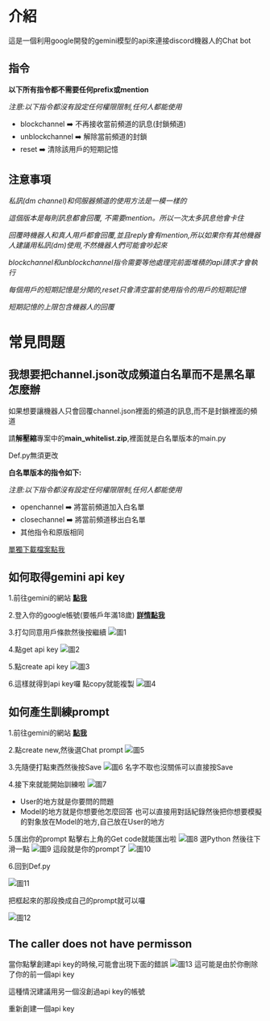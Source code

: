 # 介紹
這是一個利用google開發的gemini模型的api來連接discord機器人的Chat bot
## 指令
**以下所有指令都不需要任何prefix或mention**

*注意:以下指令都沒有設定任何權限限制,任何人都能使用*
* blockchannel ➡️ 不再接收當前頻道的訊息(封鎖頻道)
* unblockchannel ➡️ 解除當前頻道的封鎖
* reset ➡️ 清除該用戶的短期記憶
## 注意事項
*私訊(dm channel)和伺服器頻道的使用方法是一模一樣的*

*這個版本是每則訊息都會回覆, 不需要mention。所以一次太多訊息他會卡住*

*回覆時機器人和真人用戶都會回覆,並且reply會有mention,所以如果你有其他機器人建議用私訊(dm)使用,不然機器人們可能會吵起來*

*blockchannel和unblockchannel指令需要等他處理完前面堆積的api請求才會執行*

*每個用戶的短期記憶是分開的,reset只會清空當前使用指令的用戶的短期記憶*

*短期記憶的上限包含機器人的回覆*


# 常見問題
## 我想要把channel.json改成頻道白名單而不是黑名單怎麼辦
如果想要讓機器人只會回覆channel.json裡面的頻道的訊息,而不是封鎖裡面的頻道

請**解壓縮**專案中的**main_whitelist.zip**,裡面就是白名單版本的main.py

Def.py無須更改

**白名單版本的指令如下:**

*注意:以下指令都沒有設定任何權限限制,任何人都能使用*
* openchannel ➡️ 將當前頻道加入白名單
* closechannel ➡️ 將當前頻道移出白名單
* 其他指令和原版相同

[單獨下載檔案點我](main_whitelist.zip)

## 如何取得gemini api key
1.前往gemini的網站 [**點我**](<https://makersuite.google.com/>)

2.登入你的google帳號(要帳戶年滿18歲) [**詳情點我**](<https://ai.google.dev/available_regions?hl=zh-tw>)

3.打勾同意用戶條款然後按繼續
![圖1](https://media.discordapp.net/attachments/1128696283276783688/1194674355217641512/image.png?ex=65b13632&is=659ec132&hm=4a068bf88e4cac46219dfbc4c80596a784c0e9f2a1bae6f58f09f836dd5f43b2&=&format=webp&quality=lossless&width=1081&height=570)

4.點get api key
![圖2](https://media.discordapp.net/attachments/1128696283276783688/1194675382012624986/image.png?ex=65b13727&is=659ec227&hm=e5a35f34c4dc5b2f558222977076d3d075539895c02219db7f53d77c4d1ac816&=&format=webp&quality=lossless&width=1081&height=562)

5.點create api key
![圖3](https://media.discordapp.net/attachments/1128696283276783688/1194675688846930070/image.png?ex=65b13770&is=659ec270&hm=bba87747b250fa3a6c5774807866428af5721e3fc63f65ceea485a80b24a457b&=&format=webp&quality=lossless&width=1081&height=571)

6.這樣就得到api key囉 點copy就能複製
![圖4](https://media.discordapp.net/attachments/1128696283276783688/1194676224111431831/image.png?ex=65b137ef&is=659ec2ef&hm=8cc21d0ecdf0d428d8d15d052e8494c1597808ecda401848db788ed4c1ba461a&=&format=webp&quality=lossless&width=1081&height=570)


## 如何產生訓練prompt
1.前往gemini的網站 [**點我**](<https://makersuite.google.com/>)

2.點create new,然後選Chat prompt
![圖5](https://media.discordapp.net/attachments/1141922914178977946/1194679445739552818/image.png?ex=65b13aef&is=659ec5ef&hm=04155b8a51654cd61d85d3bcef075bfb3766c64a0d9d1ba61ad9226adb73f765&=&format=webp&quality=lossless&width=1081&height=505)

3.先隨便打點東西然後按Save
![圖6](https://media.discordapp.net/attachments/1141922914178977946/1194679702577758300/image.png?ex=65b13b2d&is=659ec62d&hm=3ed1ae144bdc72472eed173b5d9452f28b640a93f86f3dbdf562bd59e4f0049d&=&format=webp&quality=lossless&width=1081&height=507)
名字不取也沒關係可以直接按Save

4.接下來就能開始訓練啦
![圖7](https://media.discordapp.net/attachments/1141922914178977946/1194680165784096858/image.png?ex=65b13b9b&is=659ec69b&hm=c00c283623122dcae087f1439166c9a24fc54e5ada7e489a6114295c679db89d&=&format=webp&quality=lossless&width=1081&height=507)

* User的地方就是你要問的問題
* Model的地方就是你想要他怎麼回答
也可以直接用對話紀錄然後把你想要模擬的對象放在Model的地方,自己放在User的地方

5.匯出你的prompt
點擊右上角的Get code就能匯出啦
![圖8](https://media.discordapp.net/attachments/1141922914178977946/1194680597700935871/image.png?ex=65b13c02&is=659ec702&hm=e64e5f6a8ac662ec198b5c3c527b884113cee0bf7b8b58d7a8e4242ef133ab00&=&format=webp&quality=lossless&width=1081&height=507)
選Python 然後往下滑一點
![圖9](https://media.discordapp.net/attachments/1141922914178977946/1194680841733935204/image.png?ex=65b13c3c&is=659ec73c&hm=afe977493e77b2c8ada07a176fb9d08e1357251e83eaa99985281b546ff05d68&=&format=webp&quality=lossless&width=1058&height=662)
這段就是你的prompt了
![圖10](https://media.discordapp.net/attachments/1141922914178977946/1194681056675246212/image.png?ex=65b13c70&is=659ec770&hm=2c1790bc3ffd202fc163006dd9edb8a19c254ed42c0b4fccddfefd65aa976a0f&=&format=webp&quality=lossless&width=1073&height=662)

6.回到Def.py

![圖11](https://media.discordapp.net/attachments/1141922914178977946/1194693909532659813/image.png?ex=65b14868&is=659ed368&hm=002956110a0db9196c47fc5a113100235015ead332e76e3a0cf8831a0fd33a86&=&format=webp&quality=lossless&width=1088&height=662)

把框起來的那段換成自己的prompt就可以囉

![圖12](https://media.discordapp.net/attachments/1141922914178977946/1194694334709239858/image.png?ex=65b148cd&is=659ed3cd&hm=f7d67816f2cf8ac10e07f255a52c325499b77b8d631c81084b48286ff2c71517&=&format=webp&quality=lossless&width=1140&height=662)


## The caller does not have permisson
當你點擊創建api key的時候,可能會出現下面的錯誤
![圖13](https://media.discordapp.net/attachments/1141922914178977946/1194873264883892274/image.png?ex=65b1ef72&is=659f7a72&hm=92f15571007a5cde99e807d45ddbd118fb05762539e0f4f0fad04bfefbaff9aa&=&format=webp&quality=lossless&width=1017&height=662)
這可能是由於你刪除了你的前一個api key

這種情況建議用另一個沒創過api key的帳號

重新創建一個api key
